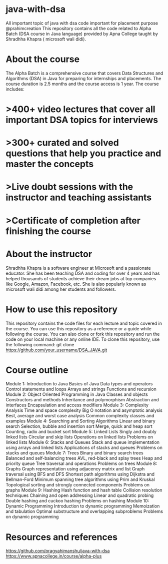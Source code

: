 # java-with-dsa
All important topic of java with dsa code
important for placement purpose
@prahimcreation
This repository contains all the code related to Alpha Batch (DSA course in Java language) provided by Apna College taught by Shradhha Khapra ( microsoft wali didi).
# About the course
The Alpha Batch is a comprehensive course that covers Data Structures and Algorithms (DSA) in Java for preparing for internships and placements. The course duration is 2.5 months and the course access is 1 year. The course includes:

# >400+ video lectures that cover all important DSA topics for interviews
# >300+ curated and solved questions that help you practice and master the concepts
# >Live doubt sessions with the instructor and teaching assistants
# >Certificate of completion after finishing the course

# About the instructor
Shradhha Khapra is a software engineer at Microsoft and a passionate educator. She has been teaching DSA and coding for over 4 years and has helped thousands of students achieve their dream jobs at top companies like Google, Amazon, Facebook, etc. She is also popularly known as microsoft wali didi among her students and followers.

# How to use this repository
This repository contains the code files for each lecture and topic covered in the course. You can use this repository as a reference or a guide while following the course. You can also clone or fork this repository and run the code on your local machine or any online IDE. To clone this repository, use the following command:
git clone https://github.com/your_username/DSA_JAVA.git

# Course outline
Module 1: Introduction to Java
Basics of Java
Data types and operators
Control statements and loops
Arrays and strings
Functions and recursion
Module 2: Object Oriented Programming in Java
Classes and objects
Constructors and methods
Inheritance and polymorphism
Abstraction and interfaces
Encapsulation and access modifiers
Module 3: Complexity Analysis
Time and space complexity
Big O notation and asymptotic analysis
Best, average and worst case analysis
Common complexity classes and examples Module 4: Searching and Sorting Algorithms
Linear and binary search
Selection, bubble and insertion sort
Merge, quick and heap sort
Counting, radix and bucket sort
Module 5: Linked Lists
Singly and doubly linked lists
Circular and skip lists
Operations on linked lists
Problems on linked lists
Module 6: Stacks and Queues
Stack and queue implementation using arrays and linked lists
Applications of stacks and queues
Problems on stacks and queues
Module 7: Trees
Binary and binary search trees
Balanced and self-balancing trees
AVL, red-black and splay trees
Heap and priority queue
Tree traversal and operations
Problems on trees
Module 8: Graphs
Graph representation using adjacency matrix and list
Graph traversal using BFS and DFS
Shortest path algorithms using Dijkstra and Bellman-Ford
Minimum spanning tree algorithms using Prim and Kruskal
Topological sorting and strongly connected components
Problems on graphs
Module 9: Hashing
Hash function and hash table
Collision resolution techniques
Chaining and open addressing
Linear and quadratic probing
Double hashing and cuckoo hashing
Problems on hashing
Module 10: Dynamic Programming
Introduction to dynamic programming
Memoization and tabulation
Optimal substructure and overlapping subproblems
Problems on dynamic programming

# Resources and references
https://github.com/pragyahimanshu/java-with-dsa
https://www.apnacollege.in/course/alpha-plus
